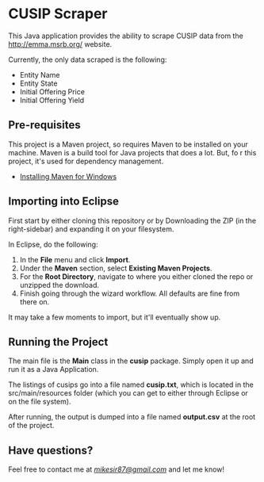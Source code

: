 # CUSIP Scraper

This Java application provides the ability to scrape CUSIP data from the http://emma.msrb.org/ website.

Currently, the only data scraped is the following:

- Entity Name
- Entity State
- Initial Offering Price
- Initial Offering Yield

## Pre-requisites

This project is a Maven project, so requires Maven to be installed on your machine.  Maven is a build tool for Java projects that does a lot.  But, fo
r this project, it's used for dependency management.

- [Installing Maven for Windows](http://www.mkyong.com/maven/how-to-install-maven-in-windows/)


## Importing into Eclipse

First start by either cloning this repository or by Downloading the ZIP (in the right-sidebar) and expanding it on your filesystem.

In Eclipse, do the following:

1. In the **File** menu and click **Import**.
2. Under the **Maven** section, select **Existing Maven Projects**.
3. For the **Root Directory**, navigate to where you either cloned the repo or unzipped the download.
4. Finish going through the wizard workflow.  All defaults are fine from there on.

It may take a few moments to import, but it'll eventually show up.


## Running the Project

The main file is the **Main** class in the **cusip** package.  Simply open it up and run it as a Java Application.

The listings of cusips go into a file named **cusip.txt**, which is located in the src/main/resources folder (which you can get to either through Eclipse or on the file system).

After running, the output is dumped into a file named **output.csv** at the root of the project.

## Have questions?

Feel free to contact me at *mikesir87@gmail.com* and let me know!
